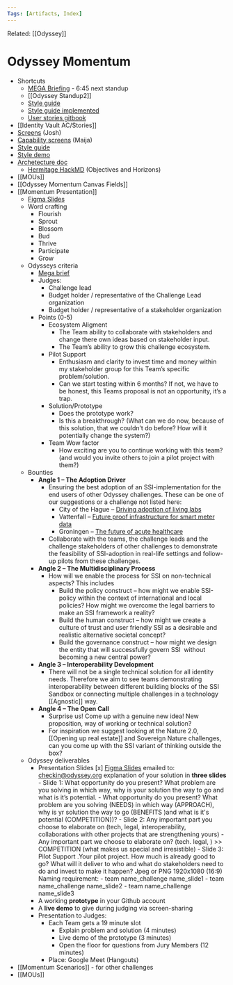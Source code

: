 ```yaml
---
Tags: [Artifacts, Index]
---
```

Related: [[Odyssey]]

# Odyssey Momentum 

- Shortcuts
    - [MEGA Briefing](https://miro.com/app/board/o9J_lfkZwqY=/) - 6:45 next standup
    - [[Odyssey Standup2]]
    - [Style guide](https://maija.uber.space/hermitage/#)
    - [Style guide implemented](https://maija.uber.space/hermitage_final_final_very_final/product.html)
    - [User stories gitbook](https://lunar-punk-labs.gitbook.io/hermitage-by-lunarpunklabs/)
- [[Identity Vault AC/Stories]]
- [Screens](https://www.figma.com/file/wVZwa0zvCcwhgcuUqWIEms/Wireframes-Identity?node-id=7%3A2027) (Josh)
- [Capability screens](https://www.figma.com/proto/ww4TcYQIgiAYXpxEsjZMxO/Untitled?node-id=6%3A1289&scaling=min-zoom) (Maija)
- [Style guide](https://maija.uber.space/hermitage/#)
- [Style demo](https://maija.uber.space/hermitage_final_final_very_final/product.html)
- [Archetecture doc](https://hackmd.io/bvAGL-4-R8WDOxTcTIOFRA?view)
    - [Hermitage HackMD](https://hackmd.io/ahQy43qUQP-BRlTDne2w0Q) (Objectives and Horizons)
- [[MOUs]]
- [[Odyssey Momentum Canvas Fields]]
- [[Momentum Presentation]]
    - [Figma Slides](https://www.figma.com/file/7Wz4svgdU1vSkTZxp4eio7/Momentum?node-id=1%3A2)
    - Word crafting
        - Flourish
        - Sprout
        - Blossom
        - Bud
        - Thrive
        - Participate 
        - Grow
    - Odysseys criteria
        - [Mega brief](https://miro.com/app/board/o9J_lfkZwqY=/)
        - Judges:
            - Challenge lead
            - Budget holder / representative of the Challenge Lead organization
            - Budget holder / representative of a stakeholder organization
        - Points (0-5)
            - Ecosystem Aligment
                - The Team ability to collaborate with stakeholders and change there own ideas based on stakeholder input. 
                - The Team’s ability to grow this challenge ecosystem. 
            - Pilot Support
                - Enthusiasm and clarity to invest time and money within my stakeholder group for this Team’s specific problem\/solution.
                - Can we start testing within 6 months? If not, we have to be honest, this Teams proposal is not an opportunity, it’s a trap.
            - Solution/Prototype
                - Does the prototype work?
                - Is this a breakthrough? (What can we do now, because of this solution, that we couldn’t do before? How will it potentially change the system?)
            - Team Wow factor
                - How exciting are you to continue working with this team? (and would you invite others to join a pilot project with them?)
    - Bounties
        - **Angle 1 – The Adoption Driver**
            - Ensuring the best adoption of an SSI-implementation for the end users of other Odyssey challenges. These can be one of our suggestions or a challenge not listed here:
                - City of the Hague – [Driving adoption of living labs](https://www.odyssey.org/hackathon-2020-the-hague-challenge-driving-adoption-of-living-labs/)
                - Vattenfall – [Future proof infrastructure for smart meter data](https://www.odyssey.org/hackathon-2020-vattenfall-challenge-future-proof-infrastructure-for-smart-meter-data/)
                - Groningen – [The future of acute healthcare](https://www.odyssey.org/hackathon-2020-groningen-challenge-the-future-of-acute-healthcare/)
            - Collaborate with the teams, the challenge leads and the challenge stakeholders of other challenges to demonstrate the feasibility of SSI-adoption in real-life settings and follow-up pilots from these challenges.
        - **Angle 2 – The Multidisciplinary Process**
            - How will we enable the process for SSI on non-technical aspects? This includes
                - Build the policy construct – how might we enable SSI-policy within the context of international and local policies? How might we overcome the legal barriers to make an SSI framework a reality?
                - Build the human construct – how might we create a culture of trust and user friendly SSI as a desirable and realistic alternative societal concept?
                - Build the governance construct – how might we design the entity that will successfully govern SSI  without becoming a new central power?
        - **Angle 3 – Interoperability Development**
            - There will not be a single technical solution for all identity needs. Therefore we aim to see teams demonstrating interoperability between different building blocks of the SSI Sandbox or connecting multiple challenges in a technology [[Agnostic]] way.
        - **Angle 4 – The Open Call**
            - Surprise us! Come up with a genuine new idea! New proposition, way of working or technical solution?
            - For inspiration we suggest looking at the Nature 2.0, [[Opening up real estate]] and Sovereign Nature challenges, can you come up with the SSI variant of thinking outside the box?
    - Odyssey deliverables
        - Presentation Slides
            [x] [Figma Slides](https://www.figma.com/file/7Wz4svgdU1vSkTZxp4eio7/Momentum?node-id=1%3A2)
            emailed to: checkin@odyssey.org
            explanation of your solution in **three slides**
                - Slide 1: What opportunity do you present? What problem are you solving in which way, why is your solution the way to go and what is it’s potential.
                    -  What opportunity do you present? What problem are you solving (NEEDS) in which way (APPROACH),  why is yr solution the way to go (BENEFITS )and what is it's potential (COMPETITION))?
                - Slide 2: Any important part you choose to elaborate on (tech, legal, interoperability, collaborations with other projects that are strengthening yours) 
                    -  Any important part we choose to elaborate on? (tech. legal, ) >> COMPETITION (what makes us special and irresistible)
                - Slide 3:  Pilot Support .Your pilot project. How much is already good to go? What will it deliver to who and what do stakeholders need to do and invest to make it happen?
            Jpeg or PNG 1920x1080 (16:9)
            Naming requirement:
                - team name_challenge name_slide1
                - team name_challenge name_slide2
                - team name_challenge name_slide3
        - A working **prototype** in your Github account
        - A **live demo** to give during judging via screen-sharing
        - Presentation to Judges:
            - Each Team gets a 19 minute slot
                - Explain problem and solution (4 minutes)
                - Live demo of the prototype (3 minutes)
                - Open the floor for questions from Jury Members (12 minutes)
            - Place: Google Meet (Hangouts) 
- [[Momentum Scenarios]] - for other challenges
- [[MOUs]]
